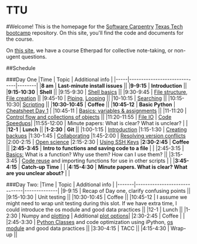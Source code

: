 TTU
===

#Welcome!
This is the homepage for the [Software Carpentry](software-carpentry.org/) [Texas Tech](http://www.ttu.edu/) [bootcamp](http://wrightaprilm.github.io/2014-08-23-ttu/) repository. On this site, you'll find the code and documents for the course.

On [this site](https://swcarpentry.etherpad.mozilla.org/4), we have a course Etherpad for collective note-taking, or non-ugent questions.

##Schedule

###Day One
|Time | Topic | Additional info |
|-----|------------------------------|--------|
|**8 am** | **Last-minute install issues**   ||
|**9-9:15** | **Introduction** ||
|**9:15-10:30** | **Shell** ||
|9:15-9:30 | [Shell basics](shell/00-intro.md) ||
|9:30-9:45 | [File structure](shell/01-filedir.md), [File creation](shell/03-pipefilter.md) ||
|9:45-10 | [Piping](shell/03-pipefilter.md), [Looping](shell/04-loop.md) ||
|10-10:15 | [Searching](shell/06-find.md)  ||
|10:15-10:30| [Scripting](shell/05-script.md) ||
|**10:30-10:45** | **Coffee** ||
|**10:45-12** | **Basic Python** | [Cheatsheet Day 1](https://github.com/wrightaprilm/TTU/blob/master/CheastsheetDay1.md) |
|10:45-11 | [Basics: variables & assignments](https://github.com/wrightaprilm/TTU/blob/master/00-python_variables_and_operators.md) ||
|11-11:20 | [Control flow and collections of objects](https://github.com/wrightaprilm/TTU/blob/master/01-python_controlf_flow.md) ||
|11:20-11:55 | [File IO](https://github.com/wrightaprilm/TTU/blob/master/02-python-fileio.md) | [Code Speedups](https://github.com/wrightaprilm/TTU/blob/master/speedups.md)|
|11:55-12:00 | Minute papers: What is clear? What is unclear? | |
|**12-1** | **Lunch** ||
|**1-2:30** | **Git** ||
|1:00-1:15 | [Introduction](git/00-intro.md)
|1:15-1:30 | [Creating backups](git/01-backup.md)
|1:30-1:45 | [Collaborating](git/02-collab.md)
|1:45-2:00 | [Resolving version conflicts](git/03-conflict.md)
|2:00-2:15 | [Open science](git/04-open.md)
|2:15-2:30 | [Using SSH Keys](git/05-sshkeys.md)
|**2:30-2:45** | **Coffee** ||
|**2:45-3:45** | **Intro to functions and saving code to a file** | |
|2:45-3:15 | [Basics:](https://github.com/wrightaprilm/TTU/blob/master/03-python_functions.md) What is a function? Why use them? How can I use them? ||
|3:15-3:45 | [Code reuse](https://github.com/wrightaprilm/TTU/blob/master/04-scripts_as_modules.md) and importing functions for use in other scripts | |
|**3:45-4:15** | **Catch-up Time** | |
|**4:15-4:30** | **Minute papers. What is clear? What are you unclear about?** | |

###Day Two:
|Time   | Topic | Additional info |
|-------|------------------------------|--------------|
|9-9:15 | Recap of Day one, clarify confusing points ||
|9:15-10:30 | Unit testing ||
|10:30-10:45 | Coffee ||
|10:45-12 | I assume we might need to wrap unit testing during this slot. If we have extra time, I could introduce the os module and good data practices ||
|12-1 | Lunch ||
|1-2:30 |  Numpy and [plotting](https://github.com/wrightaprilm/TTU/blob/master/TTU-SI.ipynb) | Additional [plot options](https://github.com/wrightaprilm/datacarpentry/blob/master/lessons/python/07-plotting-with-matplotlib.md)|
|2:30-2:45 | Coffee | |
|2:45-3:30 | [Python Classes](https://github.com/wrightaprilm/TTU/blob/master/05-python-classes.md) and code optimization using iPython, [os module](https://github.com/wrightaprilm/TTU/blob/master/data_as_read-only.md) and good data practices ||
|3:30-4:15 | TACC ||
|4:15-4:30 | Wrap-up ||


